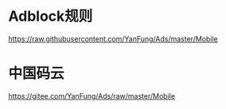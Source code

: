 
# Adblock规则
https://raw.githubusercontent.com/YanFung/Ads/master/Mobile
# 中国码云
https://gitee.com/YanFung/Ads/raw/master/Mobile


